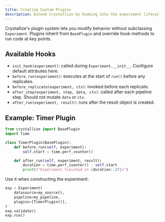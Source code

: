 ```yaml
---
title: Creating Custom Plugins
description: Extend Crystallize by hooking into the experiment lifecycle.
---
```


Crystallize's plugin system lets you modify behavior without subclassing `Experiment`. Plugins inherit from `BasePlugin` and override hook methods to run code at key points.

## Available Hooks

- `init_hook(experiment)`: called during `Experiment.__init__`. Configure default attributes here.
- `before_run(experiment)`: executes at the start of `run()` before any replicates.
- `before_replicate(experiment, ctx)`: invoked before each replicate.
- `after_step(experiment, step, data, ctx)`: called after each pipeline step. Should not mutate `data` or `ctx`.
- `after_run(experiment, result)`: runs after the result object is created.

## Example: Timer Plugin

```python
from crystallize import BasePlugin
import time

class TimerPlugin(BasePlugin):
    def before_run(self, experiment):
        self.start = time.perf_counter()

    def after_run(self, experiment, result):
        duration = time.perf_counter() - self.start
        print(f"Experiment finished in {duration:.2f}s")
```

Use it when constructing the experiment:

```python
exp = Experiment(
    datasource=my_source(),
    pipeline=my_pipeline,
    plugins=[TimerPlugin()],
)
exp.validate()
exp.run()
```
